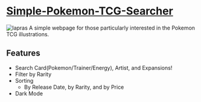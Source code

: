 # [Simple-Pokemon-TCG-Searcher](https://jihunkimcode.github.io/Simple-Pokemon-TCG-Searcher/)
![lapras](https://github.com/JihunKimCode/Simple-Pokemon-TCG-Searcher/assets/135993942/406f5062-5de9-4c88-a69a-394c30bfeb71)
A simple webpage for those particularly interested in the Pokemon TCG illustrations.

## Features
- Search Card(Pokemon/Trainer/Energy), Artist, and Expansions!
- Filter by Rarity
- Sorting
  - By Release Date, by Rarity, and by Price
- Dark Mode
